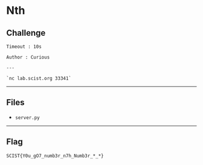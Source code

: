 # Nth
## Challenge
```
Timeout : 10s

Author : Curious

---

`nc lab.scist.org 33341`
```

---
## Files
- `server.py`

---
## Flag
```
SCIST{Y0u_gO7_numb3r_n7h_Numb3r_*_*}
```
